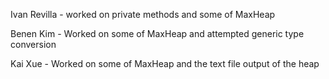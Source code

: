 Ivan Revilla - worked on private methods and some of MaxHeap

Benen Kim - Worked on some of MaxHeap and attempted generic type conversion  

Kai Xue - Worked on some of MaxHeap and the text file output of the heap  


